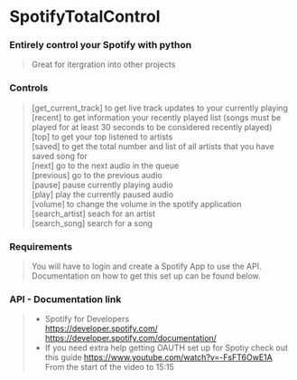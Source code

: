# SpotifyTotalControl

### Entirely control your Spotify with python

> Great for itergration into other projects

### Controls

> [get_current_track] to get live track updates to your currently playing\
> [recent] to get information your recently played list (songs must be played for at least 30 seconds to be considered recently played)\
> [top] to get your top listened to artists\
> [saved] to get the total number and list of all artists that you have saved song for\
> [next] go to the next audio in the queue\
> [previous] go to the previous audio\
> [pause] pause currently playing audio\
> [play] play the currently paused audio\
> [volume] to change the volume in the spotify application\
> [search_artist] seach for an artist\
> [search_song] search for a song

### Requirements

> You will have to login and create a Spotify App to use the API.\
> Documentation on how to get this set up can be found below.

### API - Documentation link

> - Spotify for Developers\
>   https://developer.spotify.com/ \
>   https://developer.spotify.com/documentation/
> - If you need extra help getting OAUTH set up for Spotiy check out this guide
>   https://www.youtube.com/watch?v=-FsFT6OwE1A \
>   From the start of the video to 15:15
